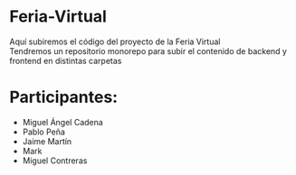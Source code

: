 # Feria-Virtual

Aquí subiremos el código del proyecto de la Feria Virtual  
Tendremos un repositorio monorepo para subir el contenido de backend y frontend en distintas carpetas

# Participantes:
- Miguel Ángel Cadena
- Pablo Peña
- Jaime Martín
- Mark
- Miguel Contreras
